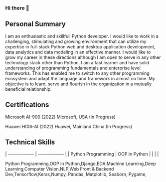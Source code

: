 ### Hi there 👋
## Personal Summary 
I am an enthusiastic and skillfull Python developer. I would like to work in a challenging, stimulating and growing environment that can utilize my expertise in full-stack Python web and desktop application development, data analytics and data modeling in an effective manner. I would like to grow my career in these directions although I am open to serve in any other technology stack other than Python. I am a fast learner and have solid understanding of programming fundamentals and enterprise level frameworks. This has enabled me to switch to any other programming ecosystem and adapt the language and framework in almost no time. My objective is to learn, serve and flourish in the organization in a mutually beneficial relationship.

## Certifications
Microsoft AI-900 (2022) 
Microsoft, USA (In Progress)

Huawei HCIA-AI (2022) 
Huawei, Mainland China (In Progress)
<!--
**Zain0909012/Zain0909012** is a ✨ _special_ ✨ repository because its `README.md` (this file) appears on your GitHub profile.

Here are some ideas to get you started:

- 🔭 I’m currently working on ...
- 🌱 I’m currently learning ...
- 👯 I’m looking to collaborate on ...
- 🤔 I’m looking for help with ...
- 💬 Ask me about ...
- 📫 How to reach me: ...
- 😄 Pronouns: ...
- ⚡ Fun fact: ...
-->
## Technical Skills
| ------------- | ------------- |
| Python Programming  | OOP in Python  |
|    |   |

Python Programming,OOP in Python,Django,EDA,Machine Learning,Deep Learning,Computer Vision,NLP,Web Front & Backend Dev,Tensorflow,Keras,Numpy,
Pandas,
Matplotlib,
Seaborn,
Pygame,

